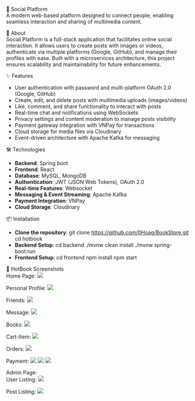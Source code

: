 📱 Social Platform  
A modern web-based platform designed to connect people, enabling seamless interaction and sharing of multimedia content.

🚀 About  
Social Platform is a full-stack application that facilitates online social interaction. It allows users to create posts with images or videos, authenticate via multiple platforms (Google, GitHub), and manage their profiles with ease. Built with a microservices architecture, this project ensures scalability and maintainability for future enhancements.

✨ Features  
- User authentication with password and multi-platform OAuth 2.0 (Google, GitHub)
- Create, edit, and delete posts with multimedia uploads (images/videos)  
- Like, comment, and share functionality to interact with posts  
- Real-time chat and notifications using WebSockets  
- Privacy settings and content moderation to manage posts visibility  
- Payment gateway integration with VNPay for transactions  
- Cloud storage for media files via Cloudinary  
- Event-driven architecture with Apache Kafka for messaging  


🛠️ Technologies  
- **Backend**: Spring boot  
- **Frontend**: React
- **Database**: MySQL, MongoDB  
- **Authentication**: JWT (JSON Web Tokens), OAuth 2.0
- **Real-time Features**: Websocket
- **Messaging & Event Streaming**: Apache Kafka
- **Payment Integration**: VNPay
- **Cloud Storage**: Cloudinary

 📦 Installation
- **Clone the repository**:
git clone https://github.com/0Hoag/BookStore.git
cd hotbook
- **Backend Setup**:
cd backend
./mvnw clean install
./mvnw spring-boot:run
- **Frontend Setup**:
cd frontend
npm install
npm start

📸 HotBook Screenshots <br>
Home Page:
<img src="https://res.cloudinary.com/ddclol9ih/image/upload/v1737434601/hfufdlgtwrgo5j3dejfh.png"/>

Personal Profile:
<img src="https://res.cloudinary.com/ddclol9ih/image/upload/v1737434603/xwk1uaarv5mdyl5snabs.png"/>

Friends:
<img src="https://res.cloudinary.com/ddclol9ih/image/upload/v1737434599/trpp9ff99auyvezzi7k9.png"/>

Message:
<img src="https://res.cloudinary.com/ddclol9ih/image/upload/v1737434598/mnj6nltqp7wpxaa8gukk.png"/>

Books:
<img src="https://res.cloudinary.com/ddclol9ih/image/upload/v1737434599/o6zuavp10fhklstdl02r.png"/>

Cart-Item:
<img src="https://res.cloudinary.com/ddclol9ih/image/upload/v1737434598/z3fiumvhqjvwbu9d9sxb.png"/>

Orders:
<img src="https://res.cloudinary.com/ddclol9ih/image/upload/v1737434598/qu4wfnihs9xlnlf6f73m.png"/>

Payment:
<img src="https://res.cloudinary.com/ddclol9ih/image/upload/v1737434600/thqzevhhuezpxweifnnx.png"/>
<img src="https://res.cloudinary.com/ddclol9ih/image/upload/v1737434600/u39huoyotkrvcysioukl.png"/>
<img src="https://res.cloudinary.com/ddclol9ih/image/upload/v1737434599/eocsxxjjhn7fpjtmnqel.png"/>

Admin Page: <br>
User Listing:
<img src="https://res.cloudinary.com/ddclol9ih/image/upload/v1737434598/eos9qdetmdnsjar0o84i.png"/>

Post Listing:
<img src="https://res.cloudinary.com/ddclol9ih/image/upload/v1737434601/z8oeritu8nbnp1vqwnwc.png"/>

